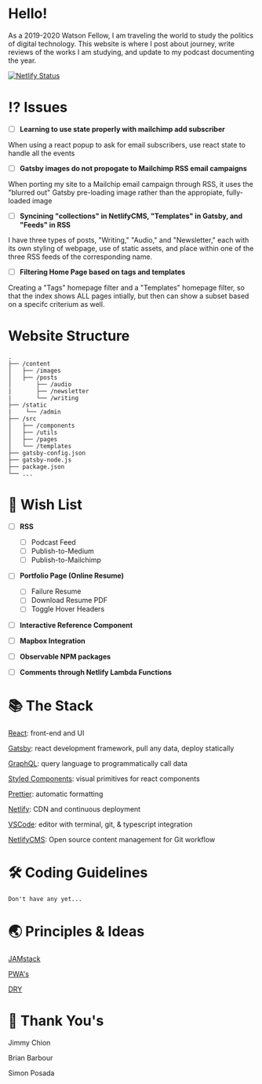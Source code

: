 # Hello!

As a 2019-2020 Watson Fellow, I am traveling the world to study the politics of digital technology. This website is where I post about journey, write reviews of the works I am studying, and update to my podcast documenting the year.

[![Netlify Status](https://api.netlify.com/api/v1/badges/350d5dbd-f00e-404a-b13d-3c46627ed351/deploy-status)](https://app.netlify.com/sites/elibenton/deploys)

# ⁉️ Issues

- [ ] **Learning to use state properly with mailchimp add subscriber**

When using a react popup to ask for email subscribers, use react state to handle all the events

- [ ] **Gatsby images do not propogate to Mailchimp RSS email campaigns**

When porting my site to a Mailchip email campaign through RSS, it uses the "blurred out" Gatsby pre-loading image rather than the appropiate, fully-loaded image

- [ ] **Syncining "collections" in NetlifyCMS, "Templates" in Gatsby, and "Feeds" in RSS**

I have three types of posts, "Writing," "Audio," and "Newsletter," each with its own styling of webpage, use of static assets, and place within one of the three RSS feeds of the corresponding name.

- [ ] **Filtering Home Page based on tags and templates**

Creating a "Tags" homepage filter and a "Templates" homepage filter, so that the index shows ALL pages intially, but then can show a subset based on a specifc criterium as well.

# Website Structure

    .
    ├── /content
    │   ├── /images
    │   ├── /posts
    │       ├── /audio
    |       ├── /newsletter
    |       └── /writing
    ├── /static
    |    └── /admin
    ├── /src
    │   ├── /components
    │   ├── /utils
    │   ├── /pages
    │   └── /templates
    ├── gatsby-config.json
    ├── gatsby-node.js
    ├── package.json
    └── ...

# 🎁 Wish List

- [ ] **RSS**

  - [ ] Podcast Feed
  - [ ] Publish-to-Medium
  - [ ] Publish-to-Mailchimp

- [ ] **Portfolio Page (Online Resume)**

  - [ ] Failure Resume
  - [ ] Download Resume PDF
  - [ ] Toggle Hover Headers

- [ ] **Interactive Reference Component**
- [ ] **Mapbox Integration**
- [ ] **Observable NPM packages**
- [ ] **Comments through Netlify Lambda Functions**

# 📚 The Stack

[React](https://reactjs.org/): front-end and UI

[Gatsby](https://www.gatsbyjs.com/): react development framework, pull any data, deploy statically

[GraphQL](https://graphql.org/): query language to programmatically call data

[Styled Components](https://www.styled-components.com/): visual primitives for react components

[Prettier](https://prettier.io/): automatic formatting

[Netlify](https://www.netlify.com/): CDN and continuous deployment

[VSCode](https://code.visualstudio.com/): editor with terminal, git, & typescript integration

[NetlifyCMS](https://www.netlifycms.org/): Open source content management for Git workflow

# 🛠 Coding Guidelines

    Don't have any yet...

# 🌏 Principles & Ideas

[JAMstack](https://jamstack.org/)

[PWA's](https://alistapart.com/article/yes-that-web-project-should-be-a-pwa#section1)

[DRY](https://blog.usejournal.com/the-pragmatic-programmer-is-essential-reading-for-software-developers-443940b8ef9f)

# 🙏 Thank You's

Jimmy Chion

Brian Barbour

Simon Posada
